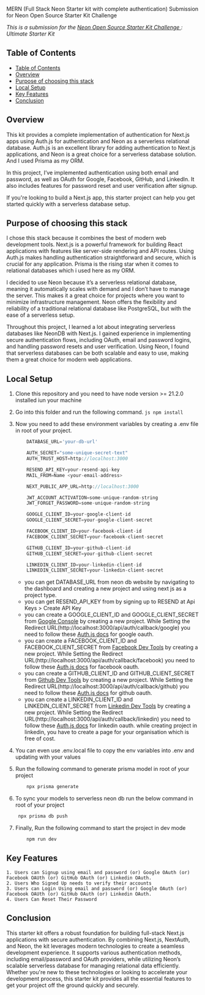 MERN (Full Stack Neon Starter kit with complete authentication) Submission for Neon Open Source Starter Kit Challenge

*This is a submission for the [Neon Open Source Starter Kit Challenge ](https://dev.to/challenges/neon): Ultimate Starter Kit*

## Table of Contents

- [Table of Contents](#table-of-contents)
- [Overview](#overview)
- [Purpose of choosing this stack](#purpose-of-choosing-this-stack)
- [Local Setup](#local-setup)
- [Key Features](#key-features)
- [Conclusion](#conclusion)

## Overview

This kit provides a complete implementation of authentication for Next.js apps using Auth.js for authentication and Neon as a serverless relational database. Auth.js is an excellent library for adding authentication to Next.js applications, and Neon is a great choice for a serverless database solution. And I used Prisma as my ORM.

In this project, I’ve implemented authentication using both email and password, as well as OAuth for Google, Facebook, GitHub, and LinkedIn. It also includes features for password reset and user verification after signup.

If you're looking to build a Next.js app, this starter project can help you get started quickly with a serverless database setup.

## Purpose of choosing this stack

I chose this stack because it combines the best of modern web development tools. Next.js is a powerful framework for building React applications with features like server-side rendering and API routes. Using Auth.js makes handling authentication straightforward and secure, which is crucial for any application. Prisma is the rising star when it comes to relational databases which i used here as my ORM.

I decided to use Neon because it’s a serverless relational database, meaning it automatically scales with demand and I don’t have to manage the server. This makes it a great choice for projects where you want to minimize infrastructure management. Neon offers the flexibility and reliability of a traditional relational database like PostgreSQL, but with the ease of a serverless setup.

Throughout this project, I learned a lot about integrating serverless databases like NeonDB with Next.js. I gained experience in implementing secure authentication flows, including OAuth, email and password logins, and handling password resets and user verification. Using Neon, I found that serverless databases can be both scalable and easy to use, making them a great choice for modern web applications.

## Local Setup

1. Clone this repository and you need to have node version >= 21.2.0 installed iun your machine
2. Go into this folder and run the following command.
        ```js
        npm install
        ```
3. Now you need to add these environment variables by creating a .env file in root of your project. 
    ```js
        DATABASE_URL='your-db-url'

        AUTH_SECRET="some-unique-secret-text"
        AUTH_TRUST_HOST=http://localhost:3000

        RESEND_API_KEY=your-resend-api-key
        MAIL_FROM=Name <your-email-address>

        NEXT_PUBLIC_APP_URL=http://localhost:3000

        JWT_ACCOUNT_ACTIVATION=some-unique-random-string
        JWT_FORGET_PASSWORD=some-unique-random-string

        GOOGLE_CLIENT_ID=your-google-client-id
        GOOGLE_CLIENT_SECRET=your-google-client-secret

        FACEBOOK_CLIENT_ID=your-facebook-client-id
        FACEBOOK_CLIENT_SECRET=your-facebook-client-secret

        GITHUB_CLIENT_ID=your-github-client-id
        GITHUB_CLIENT_SECRET=your-github-client-secret

        LINKEDIN_CLIENT_ID=your-linkedin-client-id
        LINKEDIN_CLIENT_SECRET=your-linkedin-client-secret
    ```
    - you can get DATABASE_URL from neon db website by navigating to the dashboard and creating a new project and using next js as a project type.
    - you can get RESEND_API_KEY from by signing up to RESEND at Api Keys > Create API Key
    - you can create a GOOGLE_CLIENT_ID and GOOGLE_CLIENT_SECRET from [Google Console](https://console.cloud.google.com) by creating a new project. While Setting the Redirect URL(http://localhost:3000/api/auth/callback/google) you need to follow these [Auth.js docs](https://authjs.dev/reference/core/providers/google#resources) for google oauth.
    - you can create a FACEBOOK_CLIENT_ID and FACEBOOK_CLIENT_SECRET from [Facebook Dev Tools](https://developers.facebook.com/apps) by creating a new project. While Setting the Redirect URL(http://localhost:3000/api/auth/callback/facebook) you need to follow these [Auth.js docs](https://authjs.dev/getting-started/providers/facebook#callback-url) for facebook oauth.
    - you can create a GITHUB_CLIENT_ID and GITHUB_CLIENT_SECRET from [Github Dev Tools](https://github.com/settings/developers) by creating a new project. While Setting the Redirect URL(http://localhost:3000/api/auth/callback/github) you need to follow these [Auth.js docs](https://authjs.dev/getting-started/providers/github) for github oauth.
    - you can create a LINKEDIN_CLIENT_ID and LINKEDIN_CLIENT_SECRET from [Linkedin Dev Tools](https://www.linkedin.com/developers/apps) by creating a new project. While Setting the Redirect URL(http://localhost:3000/api/auth/callback/linkedin) you need to follow these [Auth.js docs](https://authjs.dev/getting-started/providers/linkedin) for linkedin oauth. while creating project in linkedin, you have to create a page for your organisation which is free of cost.

4. You can even use .env.local file to copy the env variables into .env and updating with your values
5. Run the following command to generate prisma model in root of your project
    ```js
        npx prisma generate
    ```
6. To sync your models to serverless neon db run the below command in root of your project
   ```js
    npx prisma db push
   ```
7. Finally, Run the following command to start the project in dev mode
    ```js
        npm run dev
    ```
  

## Key Features
    1. Users can Signup using email and password (or) Google OAuth (or) Facebook OAUth (or) GitHub OAuth (or) Linkedin OAuth.
    2. Users Who Signed Up needs to verify their accounts
    3. Users can Login Using email and password (or) Google OAuth (or) Facebook OAUth (or) GitHub OAuth (or) Linkedin OAuth.
    4. Users Can Reset Their Password

## Conclusion

This starter kit offers a robust foundation for building full-stack Next.js applications with secure authentication. By combining Next.js, NextAuth, and Neon, the kit leverages modern technologies to create a seamless development experience. It supports various authentication methods, including email/password and OAuth providers, while utilizing Neon’s scalable serverless database for managing relational data efficiently. Whether you're new to these technologies or looking to accelerate your development process, this starter kit provides all the essential features to get your project off the ground quickly and securely.




